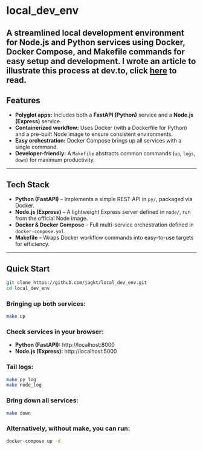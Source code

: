 # local_dev_env

A streamlined **local development environment** for Node.js and Python services using Docker, Docker Compose, and Makefile commands for easy setup and development.
I wrote an article to illustrate this process at dev.to, click [here](https://dev.to/jagkush/docker-setup-a-local-js-and-python-development-environment-2ffc) to read.
---

##  Features

- **Polyglot apps:** Includes both a **FastAPI (Python)** service and a **Node.js (Express)** service.
- **Containerized workflow:** Uses Docker (with a Dockerfile for Python) and a pre-built Node image to ensure consistent environments.
- **Easy orchestration:** Docker Compose brings up all services with a single command.
- **Developer-friendly:** A `Makefile` abstracts common commands (`up`, `logs`, `down`) for maximum productivity.

---

##  Tech Stack

- **Python (FastAPI)** – Implements a simple REST API in `py/`, packaged via Docker.
- **Node.js (Express)** – A lightweight Express server defined in `node/`, run from the official Node image.
- **Docker & Docker Compose** – Full multi-service orchestration defined in `docker-compose.yml`.
- **Makefile** – Wraps Docker workflow commands into easy-to-use targets for efficiency.

---

##  Quick Start

```bash
git clone https://github.com/jagkt/local_dev_env.git
cd local_dev_env
```

### Bringing up both services:
```bash
make up
```

### Check services in your browser:
- **Python (FastAPI):** http://localhost:8000
- **Node.js (Express):** http://localhost:5000

### Tail logs:
```bash
make py_log
make node_log
```

### Bring down all services:
```bash
make down
```
### Alternatively, without make, you can run:
```bash
docker-compose up -d
```

